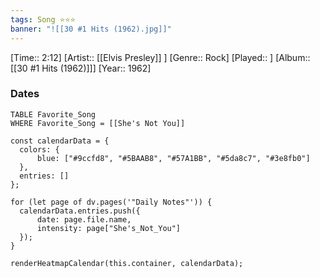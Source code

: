 ```yaml
---
tags: Song ⭐⭐⭐ 
banner: "![[30 #1 Hits (1962).jpg]]"
---
```

[Time:: 2:12]
[Artist:: [[Elvis Presley]] ]
[Genre:: Rock]
[Played:: ]
[Album:: [[30 #1 Hits (1962)]]]
[Year:: 1962]
### Dates
````dataview
TABLE Favorite_Song
WHERE Favorite_Song = [[She's Not You]]
````
  ```dataviewjs
const calendarData = { 
	colors: { 
		blue: ["#9ccfd8", "#5BAAB8", "#57A1BB", "#5da8c7", "#3e8fb0"] 
	}, 
	entries: [] 
}; 

for (let page of dv.pages('"Daily Notes"')) { 
	calendarData.entries.push({ 
		date: page.file.name, 
		intensity: page["She's_Not_You"]
	}); 
} 

renderHeatmapCalendar(this.container, calendarData);
```
